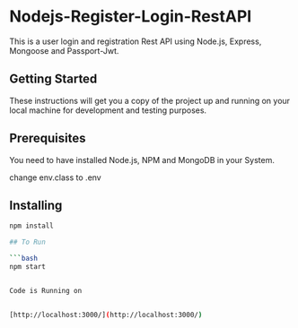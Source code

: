 # Nodejs-Register-Login-RestAPI
This is a user login and registration Rest API using Node.js, Express, Mongoose and Passport-Jwt.

## Getting Started

These instructions will get you a copy of the project up and running on your local machine for development and testing purposes.

## Prerequisites

You need to have installed Node.js, NPM and MongoDB in your System.

change env.class to .env

## Installing

```bash
npm install

## To Run

```bash
npm start


Code is Running on


[http://localhost:3000/](http://localhost:3000/)
